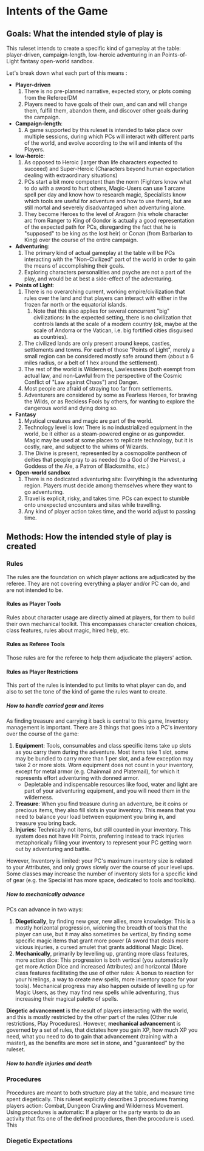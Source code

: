 # Intents of the Game

## Goals: What the intended style of play is

This ruleset intends to create a specific kind of gameplay at the table: player-driven, campaign-length, low-heroic adventuring in an Points-of-Light fantasy open-world sandbox.

Let's break down what each part of this means :

* **Player-driven**
    1. There is no pre-planned narrative, expected story, or plots coming from the Referee/DM
    2. Players need to have goals of their own, and can and will change them, fulfill them, abandon them, and discover other goals during the campaign.
* **Campaign-length**:
    1. A game supported by this ruleset is intended to take place over multiple sessions, during which PCs will interact with different parts of the world, and evolve according to the will and intents of the Players.
* **low-heroic**:
    1. As opposed to Heroic (larger than life characters expected to succeed) and Super-Heroic (Characters beyond human expectation dealing with extraordinary situations)
    2. PCs start a bit more competent than the norm (Fighters know what to do with a sword to hurt others, Magic-Users can use 1 arcane spell per day and know how to research magic, Specialists know which tools are useful for adventure and how to use them), but are still mortal and severely disadvantaged when adventuring alone.
    3. They become Heroes to the level of Aragorn (his whole character arc from Ranger to King of Gondor is actually a good representation of the expected path for PCs, disregarding the fact that he is "supposed" to be king as the lost heir) or Conan (from Barbarian to King) over the course of the entire campaign.
* **Adventuring**:
    1. The primary kind of actual gameplay at the table will be PCs interacting with the "Non-Civilized" part of the world in order to gain the means of accomplishing their goals.
    2. Exploring characters personalities and psyche are not a part of the play, and would be at best a side-effect of the adventuring.
* **Points of Light**:
    1. There is no overarching current, working empire/civilization that rules over the land and that players can interact with either in the frozen far north or the equatorial islands.
       1. Note that this also applies for several concurrent "big" civilizations: In the expected setting, there is no civilization that controls lands at the scale of a modern country (ok, maybe at the scale of Andorra or the Vatican, i.e. big fortified cities disguised as countries).
    2. The civilized lands are only present around keeps, castles, settlements and towns. For each of those "Points of Light", merely a small region can be considered mostly safe around them (about a 6 miles radius, or a belt of 1 hex around the settlement).
    3. The rest of the world is Wilderness, Lawlessness (both exempt from actual law, and non-Lawful from the perspective of the Cosmic Conflict of "Law against Chaos") and Danger.
    4. Most people are afraid of straying too far from settlements.
    5. Adventurers are considered by some as Fearless Heroes, for braving the Wilds, or as Reckless Fools by others, for wanting to explore the dangerous world and dying doing so.
* **Fantasy**
    1. Mystical creatures and magic are part of the world.
    2. Technology level is low: There is no industrialized equipment in the world, be it either as a steam-powered engine or as gunpowder. Magic may be used at some places to replicate technology, but it is costly, rare, and subject to the whims of Wizards.
    3. The Divine is present, represented by a cosmopolite pantheon of deities that people pray to as needed (to a God of the Harvest, a Goddess of the Ale, a Patron of Blacksmiths, etc.)
* **Open-world sandbox**
    1. There is no dedicated adventuring site: Everything is the adventuring region. Players must decide among themselves where they want to go adventuring.
    2. Travel is explicit, risky, and takes time. PCs can expect to stumble onto unexpected encounters and sites while travelling.
    3. Any kind of player action takes time, and the world adjust to passing time.

## Methods: How the intended style of play is created

### Rules

The rules are the foundation on which player actions are adjudicated by the referee. They are not covering everything a player and/or PC can do, and are not intended to be.

#### Rules as Player Tools

Rules about character usage are directly aimed at players, for them to build their own mechanical toolkit. This encompasses character creation choices, class features, rules about magic, hired help, etc.

#### Rules as Referee Tools

Those rules are for the referee to help them adjudicate the players' action.

#### Rules as Player Restrictions

This part of the rules is intended to put limits to what player can do, and also to set the tone of the kind of game the rules want to create.

##### How to handle carried gear and items

As finding treasure and carrying it back is central to this game, Inventory management is important. There are 3 things that goes into a PC's inventory over the course of the game:

1. **Equipment**: Tools, consumables and class specific items take up slots as you carry them during the adventure. Most items take 1 slot, some may be bundled to carry more than 1 per slot, and a few exception may take 2 or more slots. Worn equipment does not count in your inventory, except for metal armor (e.g. Chainmail and Platemail), for which it represents effort adventuring with donned armor.
   * Depletable and indispensable resources like food, water and light are part of your adventuring equipment, and you will need them in the wilderness.
2. **Treasure**: When you find treasure during an adventure, be it coins or precious items, they also fill slots in your inventory. This means that you need to balance your load between equipment you bring in, and treasure you bring back.
3. **Injuries**: Technically not items, but still counted in your inventory. This system does not have Hit Points, preferring instead to track injuries metaphorically filling your inventory to represent your PC getting worn out by adventuring and battle.

However, Inventory is limited: your PC's maximum inventory size is related to your Attributes, and only grows slowly over the course of your level ups. Some classes may increase the number of inventory slots for a specific kind of gear (e.g. the Specialist has more space, dedicated to tools and toolkits).

##### How to mechanically advance

PCs can advance in two ways:

1. **Diegetically**, by finding new gear, new allies, more knowledge: This is a mostly horizontal progression, widening the breadth of tools that the player can use, but it may also sometimes be vertical, by finding some specific magic items that grant more power (A sword that deals more vicious injuries, a cursed amulet that grants additional Magic Dice).
2. **Mechanically**, primarily by levelling up, granting more class features, more action dice: This progression is both vertical (you automatically get more Action Dice and increased Attributes) and horizontal (More class features facilitating the use of other rules: A bonus to reaction for your hirelings, a way to create new spells, more inventory space for your tools). Mechanical progress may also happen outside of levelling up for Magic Users, as they may find new spells while adventuring, thus increasing their magical palette of spells.

**Diegetic advancement** is the result of players interacting with the world, and this is mostly restricted by the other part of the rules (Other rule restrictions, Play Procedures). However, **mechanical advancement** is governed by a set of rules, that dictates how you gain XP, how much XP you need, what you need to do to gain that advancement (training with a master), as the benefits are more set in stone, and "guaranteed" by the ruleset.

##### How to handle injuries and death

### Procedures

Procedures are meant to both structure play at the table, and measure time spent diegetically. This ruleset explicitly describes 3 procedures framing players action: Combat, Dungeon Crawling and Wilderness Movement. Using procedures is automatic: If a player or the party wants to do an activity that fits one of the defined procedures, then the procedure is used. This

### Diegetic Expectations
